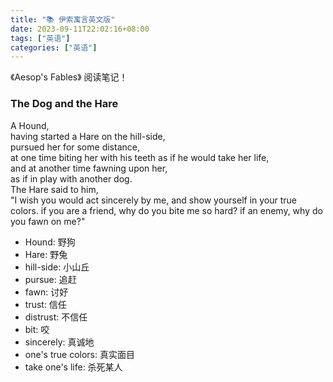 ```yaml
---
title: "📚 伊索寓言英文版"
date: 2023-09-11T22:02:16+08:00
tags: ["英语"]
categories: ["英语"]
---
```


《Aesop's Fables》 阅读笔记！  

<!--more-->

### The Dog and the Hare

A Hound,  
having started a Hare on the hill-side,  
pursued her for some distance,   
at one time biting her with his teeth as if he would take her life,  
and at another time fawning upon her,   
as if in play with another dog.   
The Hare said to him,  
"I wish you would act sincerely by me, and show yourself in your true colors. if you are a friend, why do you bite me so hard? if an enemy, why do you fawn on me?"   

* Hound: 野狗
* Hare: 野兔
* hill-side: 小山丘
* pursue: 追赶
* fawn: 讨好
* trust: 信任
* distrust: 不信任
* bit: 咬
* sincerely: 真诚地
* one's true colors: 真实面目
* take one's life: 杀死某人

